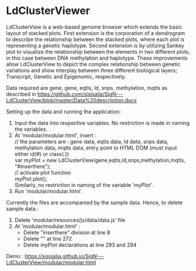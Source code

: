 # LdClusterViewer

LdClusterView is a web-based genome browser which extends the basic layout of stacked plots. First extension is the corporation of a dendrogram to describe the relationship between the stacked plots, where each plot is representing a genetic haplotype. Second extension is by utilizing Sankey plot to visualize the relationship between the elements in two different plots, in this case between DNA methylation and haplotype. These improvements allow LdClusterView to depict the complex relationship between genetic variations and show interplay between three different biological layers; Transcript, Genetic and Epigenomic, respectively.

Data required are gene, gene, eqtls, ld, snps, methylation, mqtls as described in https://github.com/sisisalia/SigN---LdClusterView/blob/master/Data%20description.docx

Setting up the data and running the application:
1. Input the data into respective variables. No restriction is made in naming the variables.
2. At 'modular/modular.html', insert : <br />
        // the parameters are : gene data, eqtls data, ld data, snps data, methylation data, mqtls data, entry point to HTML DOM (must input either id(#) or class(.)) <br />
        var myPlot = new LdClusterView(gene,eqtls,ld,snps,methylation,mqtls, "#inserthere"); <br />
        // activate plot function <br />
        myPlot.plot(); <br />
   Similarly, no restriction in naming of the variable 'myPlot'.
3. Run 'modular/modular.html'.

Currently the files are accompanied by the sample data. Hence, to delete sample data :
1. Delete 'modular/resources/js/data/data.js' file
2. At 'modular/modular.html' : 
   - Delete "inserthere" division at line 8
   - Delete "<script type="text/javascript" src="resources/js/data/data.js"></script>" at line 272
   - Delete myPlot declarations at line 293 and 294

Demo : https://sisisalia.github.io/SigN---LdClusterView/modular/modular.html
